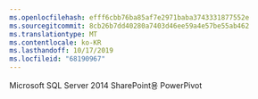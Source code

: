 ```yaml
---
ms.openlocfilehash: efff6cbb76ba85af7e2971baba3743331877552e
ms.sourcegitcommit: 8cb26b7dd40280a7403d46ee59a4e57be55ab462
ms.translationtype: MT
ms.contentlocale: ko-KR
ms.lasthandoff: 10/17/2019
ms.locfileid: "68190967"
---
```

Microsoft SQL Server 2014 SharePoint용 PowerPivot
